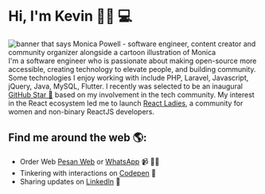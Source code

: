 # Hi, I'm Kevin 👋🏾 💻

<img src="https://pesan-web.com/assets/img/main-slide-img1.png" alt="banner that says Monica Powell - software engineer, content creator and community organizer alongside a cartoon illustration of Monica">
I'm a software engineer who is passionate about making open-source more accessible, creating technology to elevate people, and building community. Some technologies I enjoy working with include PHP, Laravel, Javascript, jQuery, Java, MySQL, Flutter. I recently was selected to be an inaugural <a href="https://stars.github.com/">GitHub Star 🌟</a> based on my involvement in the tech community.  My interest in the React ecosystem led me to launch <a href="https://www.meetup.com/React-Ladies/">React Ladies</a>, a community for women and non-binary ReactJS developers.


## Find me around the web 🌎:
- Order Web <a href="https://pesan-web.com">Pesan Web</a> or <a href="https://api.whatsapp.com/send?phone=6282331571857&text=Saya%20tertarik%20dengan%20jasa%20pembuatan%20website%20yang%20anda%20tawarkan">WhatsApp</a> 📹 ✍🏾
- Tinkering with interactions on <a href="https://codepen.io/maulanakevinp"> Codepen</a> 🏓
- Sharing updates on <a href="https://www.linkedin.com/in/maulana-kevin-p-306958133/">LinkedIn</a> 💼
